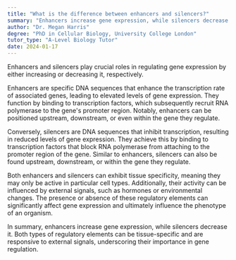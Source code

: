 ```yaml
---
title: "What is the difference between enhancers and silencers?"
summary: "Enhancers increase gene expression, while silencers decrease gene expression."
author: "Dr. Megan Harris"
degree: "PhD in Cellular Biology, University College London"
tutor_type: "A-Level Biology Tutor"
date: 2024-01-17
---
```


Enhancers and silencers play crucial roles in regulating gene expression by either increasing or decreasing it, respectively.

Enhancers are specific DNA sequences that enhance the transcription rate of associated genes, leading to elevated levels of gene expression. They function by binding to transcription factors, which subsequently recruit RNA polymerase to the gene's promoter region. Notably, enhancers can be positioned upstream, downstream, or even within the gene they regulate.

Conversely, silencers are DNA sequences that inhibit transcription, resulting in reduced levels of gene expression. They achieve this by binding to transcription factors that block RNA polymerase from attaching to the promoter region of the gene. Similar to enhancers, silencers can also be found upstream, downstream, or within the gene they regulate.

Both enhancers and silencers can exhibit tissue specificity, meaning they may only be active in particular cell types. Additionally, their activity can be influenced by external signals, such as hormones or environmental changes. The presence or absence of these regulatory elements can significantly affect gene expression and ultimately influence the phenotype of an organism.

In summary, enhancers increase gene expression, while silencers decrease it. Both types of regulatory elements can be tissue-specific and are responsive to external signals, underscoring their importance in gene regulation.
    
